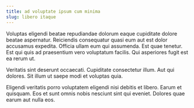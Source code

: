 ```yaml
---
title: ad voluptate ipsum cum minima
slug: libero itaque
---
```


Voluptas eligendi beatae repudiandae dolorum eaque cupiditate dolore beatae aspernatur. Reiciendis consequatur quasi eum aut est dolor accusamus expedita. Officia ullam eum qui assumenda. Est quae tenetur. Est qui quis ad praesentium vero voluptatum facilis. Qui asperiores fugit est ea rerum ut.

Veritatis sint deserunt occaecati. Cupiditate consectetur illum. Aut qui dolores. Sit illum ut saepe modi et voluptas quia.

Eligendi veritatis porro voluptatem eligendi nisi debitis et libero. Earum et quisquam. Eos et sunt omnis nobis nesciunt sint qui eveniet. Dolores quae earum aut nulla eos.
